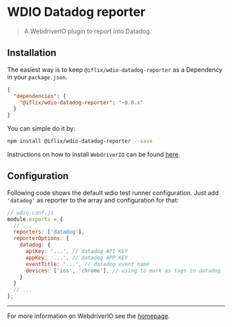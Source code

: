WDIO Datadog reporter
==========

> A WebdriverIO plugin to report into Datadog.

## Installation

The easiest way is to keep `@iflix/wdio-datadog-reporter` as a Dependency in your `package.json`.

```json
{
  "dependencies": {
    "@iflix/wdio-datadog-reporter": "~0.0.x"
  }
}
```

You can simple do it by:

```bash
npm install @iflix/wdio-datadog-reporter --save
```

Instructions on how to install `WebdriverIO` can be found [here](http://webdriver.io/guide/getstarted/install.html).

## Configuration

Following code shows the default wdio test runner configuration. Just add `'datadog'` as reporter to the array and configuration for that:

```js
// wdio.conf.js
module.exports = {
  // ...
  reporters: ['datadog'],
  reporterOptions: {
    datadog: {
      apiKey: '...', // datadog API KEY
      appKey: '...', // datadog APP KEY
      eventTitle: '...', // datadog event name
      devices: ['ios', 'chrome'], // using to mark as tags in datadog
    }
  }
  // ...
};
```

----

For more information on WebdriverIO see the [homepage](http://webdriver.io).
